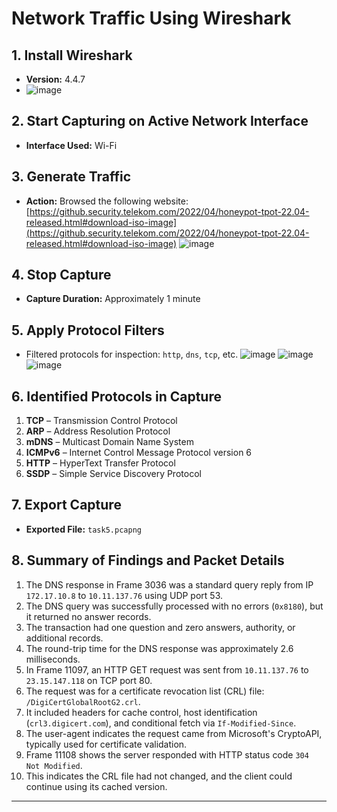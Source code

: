 #  Network Traffic Using Wireshark

## 1. Install Wireshark
- **Version:** 4.4.7
- ![image](https://github.com/user-attachments/assets/6d461745-b6f1-4c0c-baa4-664bd578102f)


## 2. Start Capturing on Active Network Interface
- **Interface Used:** Wi-Fi

## 3. Generate Traffic
- **Action:** Browsed the following website:  
  [https://github.security.telekom.com/2022/04/honeypot-tpot-22.04-released.html#download-iso-image](https://github.security.telekom.com/2022/04/honeypot-tpot-22.04-released.html#download-iso-image)
![image](https://github.com/user-attachments/assets/fbadfea9-5cc3-4a2d-9e56-815b79058897)

## 4. Stop Capture
- **Capture Duration:** Approximately 1 minute

## 5. Apply Protocol Filters
- Filtered protocols for inspection: `http`, `dns`, `tcp`, etc.
![image](https://github.com/user-attachments/assets/9932827f-ad59-4eed-87f8-bdad3a5f61f3)
![image](https://github.com/user-attachments/assets/b0b27abd-d16d-45c9-b7d8-5606bd6f6b91)
![image](https://github.com/user-attachments/assets/4b923ed6-0b59-430a-8495-422c220a09a1)

## 6. Identified Protocols in Capture
1. **TCP** – Transmission Control Protocol  
2. **ARP** – Address Resolution Protocol  
3. **mDNS** – Multicast Domain Name System  
4. **ICMPv6** – Internet Control Message Protocol version 6  
5. **HTTP** – HyperText Transfer Protocol  
6. **SSDP** – Simple Service Discovery Protocol

## 7. Export Capture
- **Exported File:** `task5.pcapng`

## 8. Summary of Findings and Packet Details

1. The DNS response in Frame 3036 was a standard query reply from IP `172.17.10.8` to `10.11.137.76` using UDP port 53.  
2. The DNS query was successfully processed with no errors (`0x8180`), but it returned no answer records.  
3. The transaction had one question and zero answers, authority, or additional records.  
4. The round-trip time for the DNS response was approximately 2.6 milliseconds.  
5. In Frame 11097, an HTTP GET request was sent from `10.11.137.76` to `23.15.147.118` on TCP port 80.  
6. The request was for a certificate revocation list (CRL) file: `/DigiCertGlobalRootG2.crl`.  
7. It included headers for cache control, host identification (`crl3.digicert.com`), and conditional fetch via `If-Modified-Since`.  
8. The user-agent indicates the request came from Microsoft's CryptoAPI, typically used for certificate validation.  
9. Frame 11108 shows the server responded with HTTP status code `304 Not Modified`.  
10. This indicates the CRL file had not changed, and the client could continue using its cached version.

---

